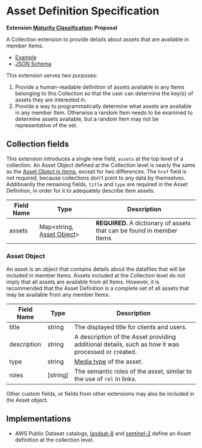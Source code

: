 # Asset Definition Specification

**Extension [Maturity Classification](../README.md#extension-maturity): Proposal**

A Collection extension to provide details about assets that are available in member Items.

- [Example](examples/example-landsat8.json)
- [JSON Schema](json-schema/schema.json)

 This extension serves two purposes:

 1. Provide a human-readable definition of assets available in any Items belonging to this Collection so that the user can determine the key(s) of assets they are interested in.
 2. Provide a way to programmatically determine what assets are available in any member Item. Otherwise a random Item needs to be examined to determine assets available, but a random Item may not be representative of the set.

## Collection fields

This extension introduces a single new field, `assets` at the top level of a collection.
An Asset Object defined at the Collection level is nearly the same as the [Asset Object in Items](../../item-spec/item-spec.md#asset-object), except for two differences.
The `href` field is not required, because collections don't point to any data by themselves.
Additioanlly the remaining fields, `title` and `type` are required in the Asset Definition, in order for it to adequately describe Item assets.

| Field Name | Type                                       | Description |
| ---------- | ------------------------------------------ | ----------- |
| assets     | Map<string, [Asset Object](#asset-object)> | **REQUIRED.** A dictionary of assets that can be found in member Items |

### Asset Object

An asset is an object that contains details about the datafiles that will be included in member Items. Assets included at the Collection level do not imply that all assets are available from all Items. However, it is recommended that the Asset Definition is a complete set of all assets that may be available from any member Items.

| Field Name  | Type   | Description |
| ----------- | ------ | ----------- |
| title       | string | The displayed title for clients and users. |
| description | string | A description of the Asset providing additional details, such as how it was processed or created. |
| type        | string | [Media type](#media-types) of the asset. |
| roles       | [string] | The semantic roles of the asset, similar to the use of `rel` in links. |

Other custom fields, or fields from other extensions may also be included in the Asset object.

## Implementations

- AWS Public Dataset catalogs, [landsat-8](http://landsat-stac.s3.amazonaws.com/landsat-8-l1/catalog.json) and [sentinel-2](http://sentinel-stac.s3.amazonaws.com/sentinel-2-l1c/catalog.json) define an Asset definition at the collection level.
